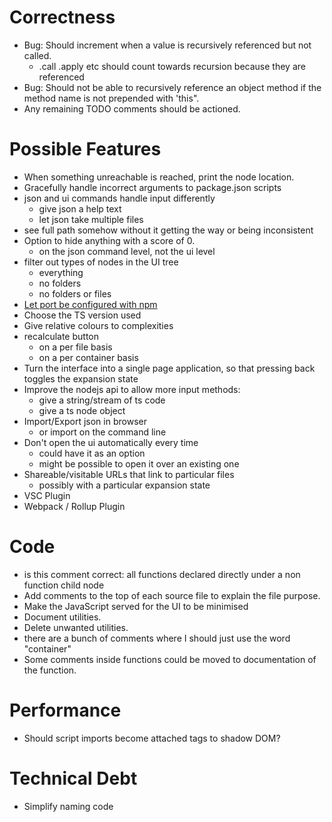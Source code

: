 # Correctness

* Bug: Should increment when a value is recursively referenced but not called.
    * .call .apply etc should count towards recursion because they are referenced
* Bug: Should not be able to recursively reference an object method if the method name is not prepended with 'this".
* Any remaining TODO comments should be actioned.

# Possible Features

* When something unreachable is reached, print the node location.
* Gracefully handle incorrect arguments to package.json scripts
* json and ui commands handle input differently
    * give json a help text
    * let json take multiple files
* see full path somehow without it getting the way or being inconsistent
* Option to hide anything with a score of 0.
    * on the json command level, not the ui level
* filter out types of nodes in the UI tree
    * everything
    * no folders
    * no folders or files
* [Let port be configured with npm](https://docs.npmjs.com/misc/scripts#special-packagejson-config-object)
* Choose the TS version used
* Give relative colours to complexities
* recalculate button
    * on a per file basis
    * on a per container basis
* Turn the interface into a single page application, so that pressing back toggles the expansion state
* Improve the nodejs api to allow more input methods:
    * give a string/stream of ts code
    * give a ts node object
* Import/Export json in browser
    * or import on the command line
* Don't open the ui automatically every time
    * could have it as an option
    * might be possible to open it over an existing one
* Shareable/visitable URLs that link to particular files
    * possibly with a particular expansion state
* VSC Plugin
* Webpack / Rollup Plugin

# Code

* is this comment correct: all functions declared directly under a non function child node
* Add comments to the top of each source file to explain the file purpose.
* Make the JavaScript served for the UI to be minimised
* Document utilities.
* Delete unwanted utilities.
* there are a bunch of comments where I should just use the word "container"
* Some comments inside functions could be moved to documentation of the function.

# Performance

* Should script imports become attached tags to shadow DOM?

# Technical Debt

* Simplify naming code
